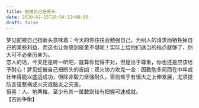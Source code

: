 ```yaml
---
title: 蛇被自己扭断头
date: 2020-02-15T20:54:12+08:00
draft: false
---
```


梦见蛇被自己扭断头意味着：今天的你往往会勉强自己，为别人的请求而牺牲掉自己的某些利益，而这也让你感到疲惫不堪呢！实际上给他们适当的指点就够了，你大可不必亲历亲为。<br>
恋人的话，今天还是听一听吧，就算你觉得不对，但是出于尊重，你也还是应该给予耐心！梦见蛇被自己扭断头的吉凶：双火协力攻克一金：因勤勉多闻而在中年或壮年得能以盛运成功，但除非毅力坚强耐久，否则难于有很大之上伸发展，尤须提防言语惹祸或火灾或脑炎之灾害。<br>
但喜：人、地两格，至少有其一属数则较有把握可速成就。<br>
【吉凶争衡】